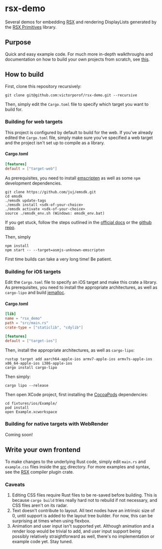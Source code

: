 # rsx-demo
Several demos for embedding [RSX](https://github.com/victorporof/rsx) and rendering DisplayLists generated by the [RSX Primitives](https://github.com/victorporof/rsx-primitives) library.

## Purpose
Quick and easy example code. For much more in-depth walkthroughs and documentation on how to build your own projects from scratch, see [this](https://github.com/victorporof/rsx-renderers).

## How to build
First, clone this repository recursively:
```
git clone git@github.com:victorporof/rsx-demo.git --recursive
```

Then, simply edit the `Cargo.toml` file to specify which target you want to build for.

### Building for web targets
This project is configured by default to build for the web. If you've already edited the `Cargo.toml` file, simply make sure you've specified a web target and the project isn't set up to compile as a library.

#### Cargo.toml
```toml
[features]
default = ["target-web"]
```

As prerequisites, you need to install [emscripten](https://github.com/juj/emsdk) as well as some `npm` development dependencies.
```
git clone https://github.com/juj/emsdk.git
cd emsdk
./emsdk update-tags
./emsdk install <sdk-of-your-choice>
./emsdk activate <sdk-of-your-choice>
source ./emsdk_env.sh (Windows: emsdk_env.bat)
```

If you get stuck, follow the steps outlined in the [official docs](https://kripken.github.io/emscripten-site/docs/getting_started/index.html) or the [github repo](https://github.com/juj/emsdk).

Then, simply
```
npm install
npm start -- --target=asmjs-unknown-emscripten
```

First time builds can take a very long time! Be patient.

### Building for iOS targets
Edit the `Cargo.toml` file to specify an iOS target and make this crate a library. As prerequisites, you need to install the appropriate architectures, as well as `cargo-lipo` and build [jemalloc](https://github.com/jemalloc/jemalloc).

#### Cargo.toml
```toml
[lib]
name = "rsx_demo"
path = "src/main.rs"
crate-type = ["staticlib", "cdylib"]

[features]
default = ["target-ios"]
```

Then, install the appropriate architectures, as well as `cargo-lipo`:
```
rustup target add aarch64-apple-ios armv7-apple-ios armv7s-apple-ios x86_64-apple-ios i386-apple-ios
cargo install cargo-lipo
```

Then simply:
```
cargo lipo --release
```

Then open XCode project, first installing the [CocoaPods](https://cocoapods.org) dependencies:
```
cd fixtures/ios/Example/
pod install
open Example.xcworkspace
```

### Building for native targets with WebRender
Coming soon!

## Write your own frontend
To make changes to the underlying Rust code, simply edit `main.rs` and `example.css` files inside the [src](https://github.com/victorporof/rsx-demo/tree/master/src) directory. For more examples and syntax, see the [RSX](https://github.com/victorporof/rsx) compiler plugin crate.

### Caveats
1. Editing CSS files require Rust files to be re-saved before building. This is because `cargo build` tries really hard not to rebuild if not necessary, and CSS files aren't on its radar.
2. Text doesn't contribute to layout. All text nodes have an intrinsic size of 0, until support is added to the layout tree builder. For now, this can be surprising at times when using flexbox.
3. Animation and user input isn't supported yet. Although animation and a render loop would be trivial to add, and user input support being possibly relatively straightforward as well, there's no implementation or example code yet. Stay tuned.
